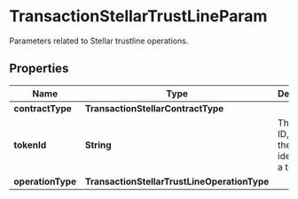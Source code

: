 

# TransactionStellarTrustLineParam

Parameters related to Stellar trustline operations.

## Properties

| Name | Type | Description | Notes |
|------------ | ------------- | ------------- | -------------|
|**contractType** | **TransactionStellarContractType** |  |  |
|**tokenId** | **String** | The token ID, which is the unique identifier of a token. |  |
|**operationType** | **TransactionStellarTrustLineOperationType** |  |  |



